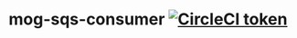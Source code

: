 # mog-sqs-consumer [![CircleCI token](https://circleci.com/gh/cameronrll/mog-sqs-consumer.svg?style=shield&circle-token=c42357eb921d89acec4005b4019564893b7b8c70)]()

